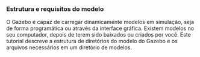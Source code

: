 ### Estrutura e requisitos do modelo
O Gazebo é capaz de carregar dinamicamente modelos em simulação, seja de forma programática ou através da interface gráfica. Existem modelos no seu computador, depois de terem sido baixados ou criados por você. Este tutorial descreve a estrutura de diretórios do modelo do Gazebo e os arquivos necessários em um diretório de modelos.
